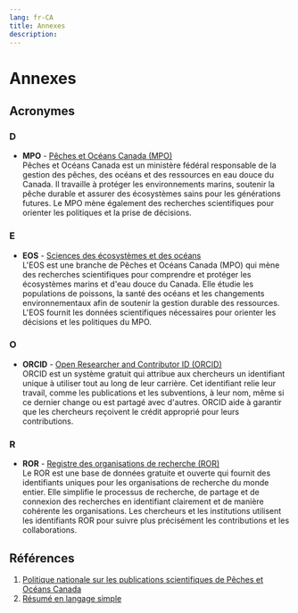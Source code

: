 ```yaml
---
lang: fr-CA
title: Annexes
description:
---
```


# Annexes

## Acronymes

### D

- **MPO** - [Pêches et Océans Canada (MPO)](https://www.dfo-mpo.gc.ca/index-fra.html)  
  Pêches et Océans Canada est un ministère fédéral responsable de la gestion des pêches, des océans et des ressources en eau douce du Canada. Il travaille à protéger les environnements marins, soutenir la pêche durable et assurer des écosystèmes sains pour les générations futures. Le MPO mène également des recherches scientifiques pour orienter les politiques et la prise de décisions.

### E

- **EOS** - [Sciences des écosystèmes et des océans](https://www.dfo-mpo.gc.ca/science/index-fra.htm)  
  L'EOS est une branche de Pêches et Océans Canada (MPO) qui mène des recherches scientifiques pour comprendre et protéger les écosystèmes marins et d'eau douce du Canada. Elle étudie les populations de poissons, la santé des océans et les changements environnementaux afin de soutenir la gestion durable des ressources. L'EOS fournit les données scientifiques nécessaires pour orienter les décisions et les politiques du MPO.

### O

- **ORCID** - [Open Researcher and Contributor ID (ORCID)](https://info.orcid.org/what-is-orcid/)  
  ORCID est un système gratuit qui attribue aux chercheurs un identifiant unique à utiliser tout au long de leur carrière. Cet identifiant relie leur travail, comme les publications et les subventions, à leur nom, même si ce dernier change ou est partagé avec d'autres. ORCID aide à garantir que les chercheurs reçoivent le crédit approprié pour leurs contributions.

### R

- **ROR** - [Registre des organisations de recherche (ROR)](https://ror.org/about/)  
  Le ROR est une base de données gratuite et ouverte qui fournit des identifiants uniques pour les organisations de recherche du monde entier. Elle simplifie le processus de recherche, de partage et de connexion des recherches en identifiant clairement et de manière cohérente les organisations. Les chercheurs et les institutions utilisent les identifiants ROR pour suivre plus précisément les contributions et les collaborations.

## Références

1. [Politique nationale sur les publications scientifiques de Pêches et Océans Canada](https://www.dfo-mpo.gc.ca/about-notre-sujet/publications/science/policy-politique/index-fra.html)  
2. [Résumé en langage simple](https://conception.canada.ca/guide-redaction/#toc6)

